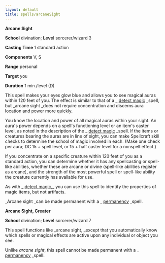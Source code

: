 ```yaml
---
layout: default
title: spells/arcaneSight
---
```

 **Arcane Sight**

**School** divination; **Level** sorcerer/wizard 3

**Casting Time** 1 standard action

**Components** V, S

**Range** personal

**Target** you

**Duration** 1 min./level (D)

This spell makes your eyes glow blue and allows you to see magical auras within 120 feet of you. The effect is similar to that of a _ [detect magic](detectMagic#_detect-magic) _spell, but _arcane sight _does not require concentration and discerns aura location and power more quickly.

You know the location and power of all magical auras within your sight. An aura's power depends on a spell's functioning level or an item's caster level, as noted in the description of the _ [detect magic](detectMagic#_detect-magic) _spell. If the items or creatures bearing the auras are in line of sight, you can make Spellcraft skill checks to determine the school of magic involved in each. (Make one check per aura; DC 15 + spell level, or 15 + half caster level for a nonspell effect.)

If you concentrate on a specific creature within 120 feet of you as a standard action, you can determine whether it has any spellcasting or spell-like abilities, whether these are arcane or divine (spell-like abilities register as arcane), and the strength of the most powerful spell or spell-like ability the creature currently has available for use.

As with _ [detect magic](detectMagic#_detect-magic),_ you can use this spell to identify the properties of magic items, but not artifacts.

_Arcane sight _can be made permanent with a _ [permanency](permanency#_permanency) _spell.

**Arcane Sight, Greater**

**School** divination; **Level** sorcerer/wizard 7

This spell functions like _arcane sight, _except that you automatically know which spells or magical effects are active upon any individual or object you see.

Unlike _arcane sight_, this spell cannot be made permanent with a _ [permanency](permanency#_permanency) _spell.

